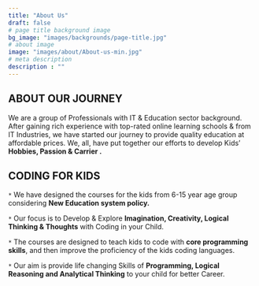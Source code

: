 ```yaml
---
title: "About Us"
draft: false
# page title background image
bg_image: "images/backgrounds/page-title.jpg"
# about image
image: "images/about/About-us-min.jpg"
# meta description
description : ""
---
```


## ABOUT OUR JOURNEY
We are a group of Professionals with IT & Education sector background. After gaining
rich experience with top-rated online learning schools & from IT Industries, we have
started our journey to provide quality education at affordable prices. We, all, have put
together our efforts to develop Kids’  **Hobbies, Passion & Carrier .**

## CODING FOR KIDS
`*` We have designed the courses for the kids from 6-15 year age group considering **New Education system policy.**

`*` Our focus is to Develop & Explore **Imagination, Creativity, Logical Thinking & Thoughts** with Coding in your Child.

`*` The courses are designed to teach kids to code with **core programming skills**, and then improve the proficiency of the kids coding languages.

`*` Our aim is provide life changing Skills of **Programming, Logical Reasoning and Analytical Thinking** to your child for better Career.
